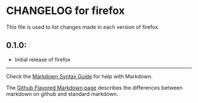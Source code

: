 # CHANGELOG for firefox

This file is used to list changes made in each version of firefox.

## 0.1.0:

* Initial release of firefox

- - - 
Check the [Markdown Syntax Guide](http://daringfireball.net/projects/markdown/syntax) for help with Markdown.

The [Github Flavored Markdown page](http://github.github.com/github-flavored-markdown/) describes the differences between markdown on github and standard markdown.
